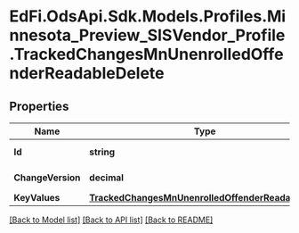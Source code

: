 # EdFi.OdsApi.Sdk.Models.Profiles.Minnesota_Preview_SISVendor_Profile.TrackedChangesMnUnenrolledOffenderReadableDelete

## Properties

Name | Type | Description | Notes
------------ | ------------- | ------------- | -------------
**Id** | **string** | Resource identifier | [optional] 
**ChangeVersion** | **decimal** | Change version | [optional] 
**KeyValues** | [**TrackedChangesMnUnenrolledOffenderReadableKey**](TrackedChangesMnUnenrolledOffenderReadableKey.md) |  | [optional] 

[[Back to Model list]](../README.md#documentation-for-models) [[Back to API list]](../README.md#documentation-for-api-endpoints) [[Back to README]](../README.md)


